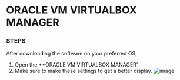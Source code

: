 # ORACLE VM VIRTUALBOX MANAGER

### STEPS
After downloading the software on your preferred OS, 
1. Open the **ORACLE VM VIRTUALBOX MANAGER".
2. Make sure to make these settings to get a better display.
![image](week0/Assignment_0/Settings1.jpg)
